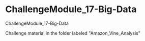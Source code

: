 # ChallengeModule_17-Big-Data
ChallengeModule_17-Big-Data


Challenge material in the folder labeled "Amazon_Vine_Analysis"